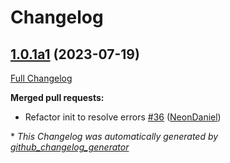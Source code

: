 # Changelog

## [1.0.1a1](https://github.com/NeonGeckoCom/skill-local_music/tree/1.0.1a1) (2023-07-19)

[Full Changelog](https://github.com/NeonGeckoCom/skill-local_music/compare/1.0.0...1.0.1a1)

**Merged pull requests:**

- Refactor init to resolve errors [\#36](https://github.com/NeonGeckoCom/skill-local_music/pull/36) ([NeonDaniel](https://github.com/NeonDaniel))



\* *This Changelog was automatically generated by [github_changelog_generator](https://github.com/github-changelog-generator/github-changelog-generator)*
